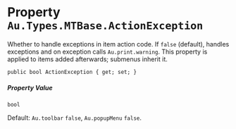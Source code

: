 # Property `Au.Types.MTBase.ActionException`

Whether to handle exceptions in item action code. If `false` (default), handles exceptions and on exception calls `Au.print.warning`. This property is applied to items added afterwards; submenus inherit it.

```
public bool ActionException { get; set; }
```

##### Property Value

`bool`

Default: `Au.toolbar` `false`, `Au.popupMenu` `false`.